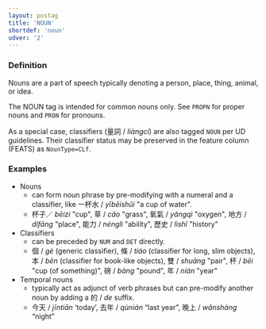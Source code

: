 ```yaml
---
layout: postag
title: 'NOUN'
shortdef: 'noun'
udver: '2'
---
```


### Definition

Nouns are a part of speech typically denoting a person, place, thing, animal, or idea.

The NOUN tag is intended for common nouns only. See <a>`PROPN`</a> for proper nouns and <a>`PRON`</a> for pronouns.

As a special case, classifiers (量詞 / _liàngcí_) are also tagged `NOUN` per UD guidelines. Their classifier status may be preserved in the feature column (FEATS) as `NounType=CLf`.

### Examples

- Nouns
  - can form noun phrase by pre-modifying with a numeral and a classifier, like 一杯水 / _yībēishǔi_ "a cup of water".
  - 杯子／ _bēizi_ "cup", 草 / _cǎo_ "grass", 氧氣 / _yǎngqì_ "oxygen", 地方 / _dìfāng_ "place", 能力 / _nénglì_ "ability", 歷史 / _lìshǐ_ "history"
- Classifiers
  - can be preceded by <a>`NUM`</a> and <a>`DET`</a> directly.
  - 個 / _gè_ (generic classifier), 條 / _tiáo_ (classifier for long, slim objects), 本 / _běn_ (classifier for book-like objects), 雙 / _shuāng_ "pair", 杯 / _bēi_ "cup (of something)", 磅 / _bàng_ "pound", 年 / _nián_ "year"
- Temporal nouns
  - typically act as adjunct of verb phrases but can pre-modify another noun by adding a 的 / _de_ suffix.
  - 今天 / _jīntiān_ ‘today’, 去年 / _qùnián_ “last year”, 晚上 / _wǎnshàng_ “night”
